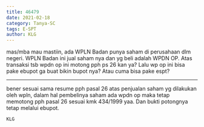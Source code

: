```yaml
---
title: 46479
date: 2021-02-18
category: Tanya-SC
tags: E-SPT
author: KLG
---
```


mas/mba mau mastiin, ada WPLN Badan punya saham di perusahaan dlm negeri. WPLN Badan ini jual saham nya dan yg beli adalah WPDN OP. Atas transaksi tsb wpdn op ini motong pph ps 26 kan ya? Lalu wp op ini bisa pake ebupot ga buat bikin bupot nya? Atau cuma bisa pake espt?

---

bener sesuai sama resume pph pasal 26 atas penjualan saham yg dilakukan oleh wpln, dalam hal pembelinya saham ada wpdn op maka tetap memotong pph pasal 26 sesuai kmk 434/1999 yaa. Dan bukti potongnya tetap melalui ebupot.

`KLG`
